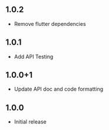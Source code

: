 ## 1.0.2

* Remove flutter dependencies

## 1.0.1

* Add API Testing

## 1.0.0+1

* Update API doc and code formatting

## 1.0.0

* Initial release
